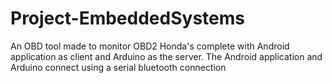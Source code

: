 # Project-EmbeddedSystems
An OBD tool made to monitor OBD2 Honda's complete with Android application as client and Arduino as the server. 
The Android application and Arduino connect using a serial bluetooth connection
